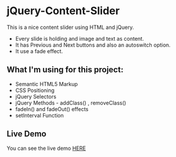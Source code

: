 # jQuery-Content-Slider

This is a nice content slider using HTML and jQuery.

* Every slide is holding and image and text as content.
* It has Previous and Next buttons and also an autoswitch option.
* It use a fade effect.

## What I'm using for this project:

* Semantic HTML5 Markup
* CSS Positioning
* jQuery Selectors
* jQuery Methods - addClass() , removeClass()
* fadeIn() and fadeOut() effects
* setInterval Function

## Live Demo

You can see the live demo [HERE](http://edgardopinto-escalierscoffe.github.io/jQuery-Content-Slider/)

